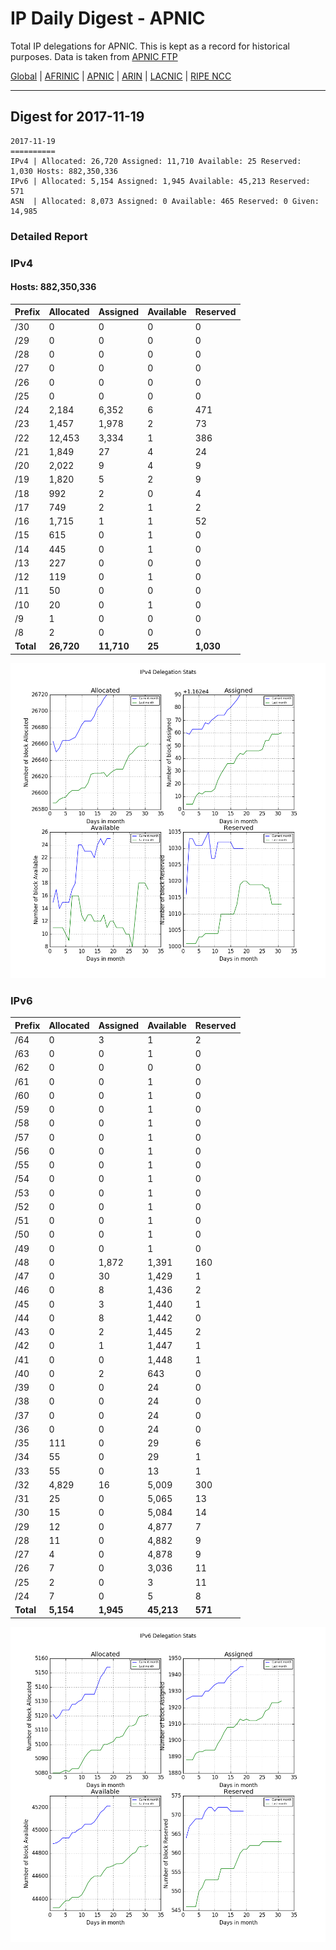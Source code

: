 # IP Daily Digest - APNIC

Total IP delegations for APNIC. This is kept as a record for historical purposes. Data is taken from [APNIC FTP](https://ftp.apnic.net/)

[Global](https://github.com/csmets/IP-Daily-Digest) | [AFRINIC](https://github.com/csmets/IP-Daily-Digest/tree/master/archives/AFRINIC) | [APNIC](https://github.com/csmets/IP-Daily-Digest/tree/master/archives/APNIC) | [ARIN](https://github.com/csmets/IP-Daily-Digest/tree/master/archives/ARIN) | [LACNIC](https://github.com/csmets/IP-Daily-Digest/tree/master/archives/LACNIC) | [RIPE NCC](https://github.com/csmets/IP-Daily-Digest/tree/master/archives/RIPE_NCC)

---

## Digest for 2017-11-19
```
2017-11-19
==========
IPv4 | Allocated: 26,720 Assigned: 11,710 Available: 25 Reserved: 1,030 Hosts: 882,350,336
IPv6 | Allocated: 5,154 Assigned: 1,945 Available: 45,213 Reserved: 571
ASN  | Allocated: 8,073 Assigned: 0 Available: 465 Reserved: 0 Given: 14,985
```

### Detailed Report

### IPv4

#### Hosts: **882,350,336**

| Prefix | Allocated | Assigned | Available | Reserved |
| ----- | ----- | ----- | ----- | ----- |
| /30 | 0 | 0 | 0 | 0 |
| /29 | 0 | 0 | 0 | 0 |
| /28 | 0 | 0 | 0 | 0 |
| /27 | 0 | 0 | 0 | 0 |
| /26 | 0 | 0 | 0 | 0 |
| /25 | 0 | 0 | 0 | 0 |
| /24 | 2,184 | 6,352 | 6 | 471 |
| /23 | 1,457 | 1,978 | 2 | 73 |
| /22 | 12,453 | 3,334 | 1 | 386 |
| /21 | 1,849 | 27 | 4 | 24 |
| /20 | 2,022 | 9 | 4 | 9 |
| /19 | 1,820 | 5 | 2 | 9 |
| /18 | 992 | 2 | 0 | 4 |
| /17 | 749 | 2 | 1 | 2 |
| /16 | 1,715 | 1 | 1 | 52 |
| /15 | 615 | 0 | 1 | 0 |
| /14 | 445 | 0 | 1 | 0 |
| /13 | 227 | 0 | 0 | 0 |
| /12 | 119 | 0 | 1 | 0 |
| /11 | 50 | 0 | 0 | 0 |
| /10 | 20 | 0 | 1 | 0 |
| /9 | 1 | 0 | 0 | 0 |
| /8 | 2 | 0 | 0 | 0 |
| **Total** | **26,720** | **11,710** | **25** | **1,030** |

![ipv4-stats](ipv4-figure.png)

### IPv6

| Prefix | Allocated | Assigned | Available | Reserved |
| ----- | ----- | ----- | ----- | ----- |
| /64 | 0 | 3 | 1 | 2 |
| /63 | 0 | 0 | 1 | 0 |
| /62 | 0 | 0 | 0 | 0 |
| /61 | 0 | 0 | 1 | 0 |
| /60 | 0 | 0 | 1 | 0 |
| /59 | 0 | 0 | 1 | 0 |
| /58 | 0 | 0 | 1 | 0 |
| /57 | 0 | 0 | 1 | 0 |
| /56 | 0 | 0 | 1 | 0 |
| /55 | 0 | 0 | 1 | 0 |
| /54 | 0 | 0 | 1 | 0 |
| /53 | 0 | 0 | 1 | 0 |
| /52 | 0 | 0 | 1 | 0 |
| /51 | 0 | 0 | 1 | 0 |
| /50 | 0 | 0 | 1 | 0 |
| /49 | 0 | 0 | 1 | 0 |
| /48 | 0 | 1,872 | 1,391 | 160 |
| /47 | 0 | 30 | 1,429 | 1 |
| /46 | 0 | 8 | 1,436 | 2 |
| /45 | 0 | 3 | 1,440 | 1 |
| /44 | 0 | 8 | 1,442 | 0 |
| /43 | 0 | 2 | 1,445 | 2 |
| /42 | 0 | 1 | 1,447 | 1 |
| /41 | 0 | 0 | 1,448 | 1 |
| /40 | 0 | 2 | 643 | 0 |
| /39 | 0 | 0 | 24 | 0 |
| /38 | 0 | 0 | 24 | 0 |
| /37 | 0 | 0 | 24 | 0 |
| /36 | 0 | 0 | 24 | 0 |
| /35 | 111 | 0 | 29 | 6 |
| /34 | 55 | 0 | 29 | 1 |
| /33 | 55 | 0 | 13 | 1 |
| /32 | 4,829 | 16 | 5,009 | 300 |
| /31 | 25 | 0 | 5,065 | 13 |
| /30 | 15 | 0 | 5,084 | 14 |
| /29 | 12 | 0 | 4,877 | 7 |
| /28 | 11 | 0 | 4,882 | 9 |
| /27 | 4 | 0 | 4,878 | 9 |
| /26 | 7 | 0 | 3,036 | 11 |
| /25 | 2 | 0 | 3 | 11 |
| /24 | 7 | 0 | 5 | 8 |
| **Total** | **5,154** | **1,945** | **45,213** | **571** |

![ipv6-stats](ipv6-figure.png)